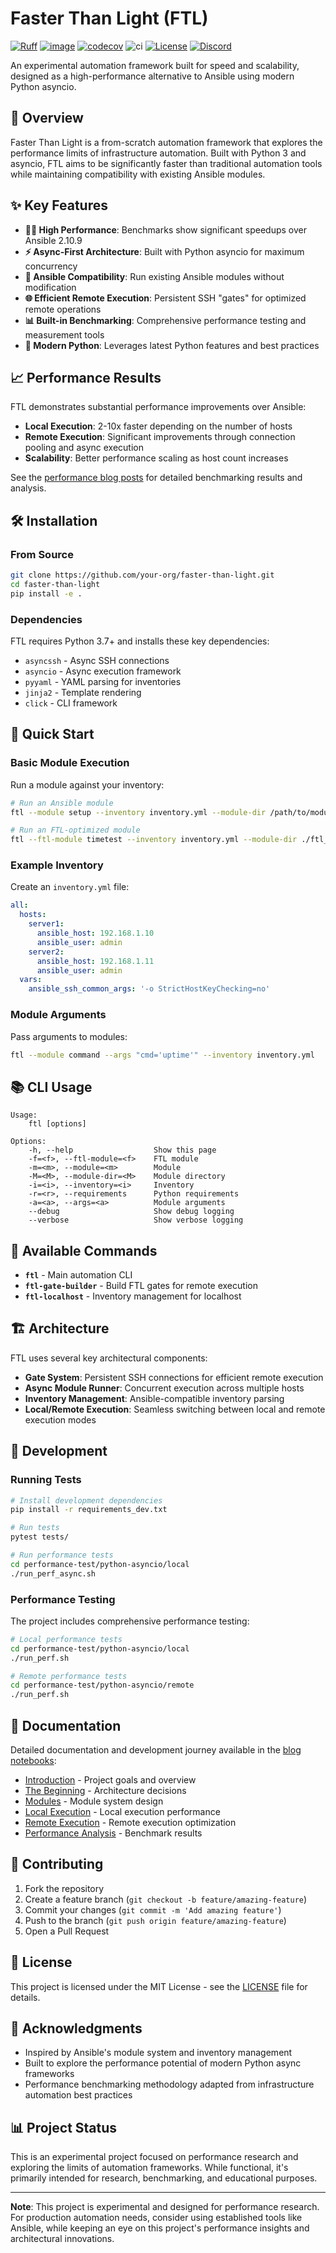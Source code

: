 # Faster Than Light (FTL)

[![Ruff](https://img.shields.io/endpoint?url=https://raw.githubusercontent.com/astral-sh/ruff/main/assets/badge/v2.json)](https://github.com/astral-sh/ruff)
[![image](https://img.shields.io/pypi/v/faster-than-light.svg)](https://pypi.python.org/pypi/faster-than-light)
[![codecov](https://codecov.io/github/benthomasson/faster-than-light/branch/main/graph/badge.svg?token=SRAAGLDORB)](https://codecov.io/github/benthomasson/faster-than-light)
![ci](https://github.com/benthomasson/faster-than-light/actions/workflows/ci.yml/badge.svg)
[![License](https://img.shields.io/badge/License-Apache_2.0-blue.svg)](https://opensource.org/licenses/Apache-2.0)
[![Discord](https://img.shields.io/badge/Discord-%235865F2.svg?logo=discord&logoColor=white)](https://discord.gg/aAhDQz6ywr)


An experimental automation framework built for speed and scalability, designed as a high-performance alternative to Ansible using modern Python asyncio.

## 🚀 Overview

Faster Than Light is a from-scratch automation framework that explores the performance limits of infrastructure automation. Built with Python 3 and asyncio, FTL aims to be significantly faster than traditional automation tools while maintaining compatibility with existing Ansible modules.

## ✨ Key Features

- **🏃‍♂️ High Performance**: Benchmarks show significant speedups over Ansible 2.10.9
- **⚡ Async-First Architecture**: Built with Python asyncio for maximum concurrency
- **🔌 Ansible Compatibility**: Run existing Ansible modules without modification
- **🌐 Efficient Remote Execution**: Persistent SSH "gates" for optimized remote operations
- **📊 Built-in Benchmarking**: Comprehensive performance testing and measurement tools
- **🎯 Modern Python**: Leverages latest Python features and best practices

## 📈 Performance Results

FTL demonstrates substantial performance improvements over Ansible:

- **Local Execution**: 2-10x faster depending on the number of hosts
- **Remote Execution**: Significant improvements through connection pooling and async execution
- **Scalability**: Better performance scaling as host count increases

See the [performance blog posts](blog/) for detailed benchmarking results and analysis.

## 🛠️ Installation

### From Source

```bash
git clone https://github.com/your-org/faster-than-light.git
cd faster-than-light
pip install -e .
```

### Dependencies

FTL requires Python 3.7+ and installs these key dependencies:
- `asyncssh` - Async SSH connections
- `asyncio` - Async execution framework
- `pyyaml` - YAML parsing for inventories
- `jinja2` - Template rendering
- `click` - CLI framework

## 🚀 Quick Start

### Basic Module Execution

Run a module against your inventory:

```bash
# Run an Ansible module
ftl --module setup --inventory inventory.yml --module-dir /path/to/modules

# Run an FTL-optimized module
ftl --ftl-module timetest --inventory inventory.yml --module-dir ./ftl_modules
```

### Example Inventory

Create an `inventory.yml` file:

```yaml
all:
  hosts:
    server1:
      ansible_host: 192.168.1.10
      ansible_user: admin
    server2:
      ansible_host: 192.168.1.11
      ansible_user: admin
  vars:
    ansible_ssh_common_args: '-o StrictHostKeyChecking=no'
```

### Module Arguments

Pass arguments to modules:

```bash
ftl --module command --args "cmd='uptime'" --inventory inventory.yml
```

## 📚 CLI Usage

```
Usage:
    ftl [options]

Options:
    -h, --help                  Show this page
    -f=<f>, --ftl-module=<f>    FTL module
    -m=<m>, --module=<m>        Module
    -M=<M>, --module-dir=<M>    Module directory
    -i=<i>, --inventory=<i>     Inventory
    -r=<r>, --requirements      Python requirements
    -a=<a>, --args=<a>          Module arguments
    --debug                     Show debug logging
    --verbose                   Show verbose logging
```

## 🔧 Available Commands

- **`ftl`** - Main automation CLI
- **`ftl-gate-builder`** - Build FTL gates for remote execution
- **`ftl-localhost`** - Inventory management for localhost

## 🏗️ Architecture

FTL uses several key architectural components:

- **Gate System**: Persistent SSH connections for efficient remote execution
- **Async Module Runner**: Concurrent execution across multiple hosts
- **Inventory Management**: Ansible-compatible inventory parsing
- **Local/Remote Execution**: Seamless switching between local and remote execution modes

## 🧪 Development

### Running Tests

```bash
# Install development dependencies
pip install -r requirements_dev.txt

# Run tests
pytest tests/

# Run performance tests
cd performance-test/python-asyncio/local
./run_perf_async.sh
```

### Performance Testing

The project includes comprehensive performance testing:

```bash
# Local performance tests
cd performance-test/python-asyncio/local
./run_perf.sh

# Remote performance tests  
cd performance-test/python-asyncio/remote
./run_perf.sh
```

## 📖 Documentation

Detailed documentation and development journey available in the [blog notebooks](blog/):

- [Introduction](blog/0001-Introduction.ipynb) - Project goals and overview
- [The Beginning](blog/0002-The-Beginning.ipynb) - Architecture decisions
- [Modules](blog/0003-Modules.ipynb) - Module system design
- [Local Execution](blog/0004-Local-Execution.ipynb) - Local execution performance
- [Remote Execution](blog/0005-Remote-Execution.ipynb) - Remote execution optimization
- [Performance Analysis](blog/0006-Performance.ipynb) - Benchmark results

## 🤝 Contributing

1. Fork the repository
2. Create a feature branch (`git checkout -b feature/amazing-feature`)
3. Commit your changes (`git commit -m 'Add amazing feature'`)
4. Push to the branch (`git push origin feature/amazing-feature`)
5. Open a Pull Request

## 📝 License

This project is licensed under the MIT License - see the [LICENSE](LICENSE) file for details.

## 🙏 Acknowledgments

- Inspired by Ansible's module system and inventory management
- Built to explore the performance potential of modern Python async frameworks
- Performance benchmarking methodology adapted from infrastructure automation best practices

## 📊 Project Status

This is an experimental project focused on performance research and exploring the limits of automation frameworks. While functional, it's primarily intended for research, benchmarking, and educational purposes.

---

**Note**: This project is experimental and designed for performance research. For production automation needs, consider using established tools like Ansible, while keeping an eye on this project's performance insights and architectural innovations.

